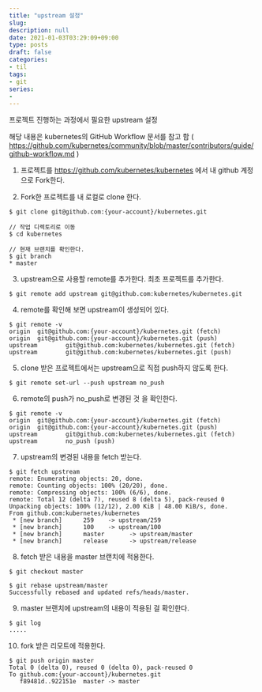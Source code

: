 ```yaml
---
title: "upstream 설정"
slug: 
description: null
date: 2021-01-03T03:29:09+09:00
type: posts
draft: false 
categories:
- til
tags:
- git 
series:
-
---
```


프로젝트 진행하는 과정에서 필요한 upstream 설정

해당 내용은 kubernetes의 GitHub Workflow 문서를 참고 함
( https://github.com/kubernetes/community/blob/master/contributors/guide/github-workflow.md )


1. 프로젝트를 https://github.com/kubernetes/kubernetes 에서 내 github 계정으로 Fork한다.

2. Fork한 프로젝트를 내 로컬로 clone 한다.
```
$ git clone git@github.com:{your-account}/kubernetes.git

// 작업 디렉토리로 이동
$ cd kubernetes 

// 현재 브랜치를 확인한다.
$ git branch
* master
```


3. upstream으로 사용할 remote를 추가한다. 최초 프로젝트를 추가한다.
```
$ git remote add upstream git@github.com:kubernetes/kubernetes.git
```

4. remote를 확인해 보면 upstream이 생성되어 있다.
```
$ git remote -v
origin  git@github.com:{your-account}/kubernetes.git (fetch)
origin  git@github.com:{your-account}/kubernetes.git (push)
upstream        git@github.com:kubernetes/kubernetes.git (fetch)
upstream        git@github.com:kubernetes/kubernetes.git (push)
```

5. clone 받은 프로젝트에서는 upstream으로 직접 push하지 않도록 한다.
```
$ git remote set-url --push upstream no_push
```

6. remote의 push가 no_push로 변경된 것 을 확인한다.
```
$ git remote -v
origin  git@github.com:{your-account}/kubernetes.git (fetch)
origin  git@github.com:{your-account}/kubernetes.git (push)
upstream        git@github.com:kubernetes/kubernetes.git (fetch)
upstream        no_push (push)
```

7. upstream의 변경된 내용을 fetch 받는다.
```
$ git fetch upstream
remote: Enumerating objects: 20, done.
remote: Counting objects: 100% (20/20), done.
remote: Compressing objects: 100% (6/6), done.
remote: Total 12 (delta 7), reused 8 (delta 5), pack-reused 0
Unpacking objects: 100% (12/12), 2.00 KiB | 48.00 KiB/s, done.
From github.com:kubernetes/kubernetes
 * [new branch]      259    -> upstream/259
 * [new branch]      100    -> upstream/100
 * [new branch]      master       -> upstream/master
 * [new branch]      release      -> upstream/release
```

8. fetch 받은 내용을 master 브랜치에 적용한다.
```
$ git checkout master

$ git rebase upstream/master
Successfully rebased and updated refs/heads/master.
```

9. master 브랜치에 upstream의 내용이 적용된 걸 확인한다.
```
$ git log
.....
```

10. fork 받은 리모트에 적용한다.
```
$ git push origin master
Total 0 (delta 0), reused 0 (delta 0), pack-reused 0
To github.com:{your-account}/kubernetes.git
   f89481d..922151e  master -> master
```
